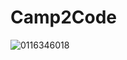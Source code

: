 # Camp2Code

![0116346018](https://github.com/user-attachments/assets/5e56714d-5aeb-4f7f-9bad-7b57a666ffa1)
